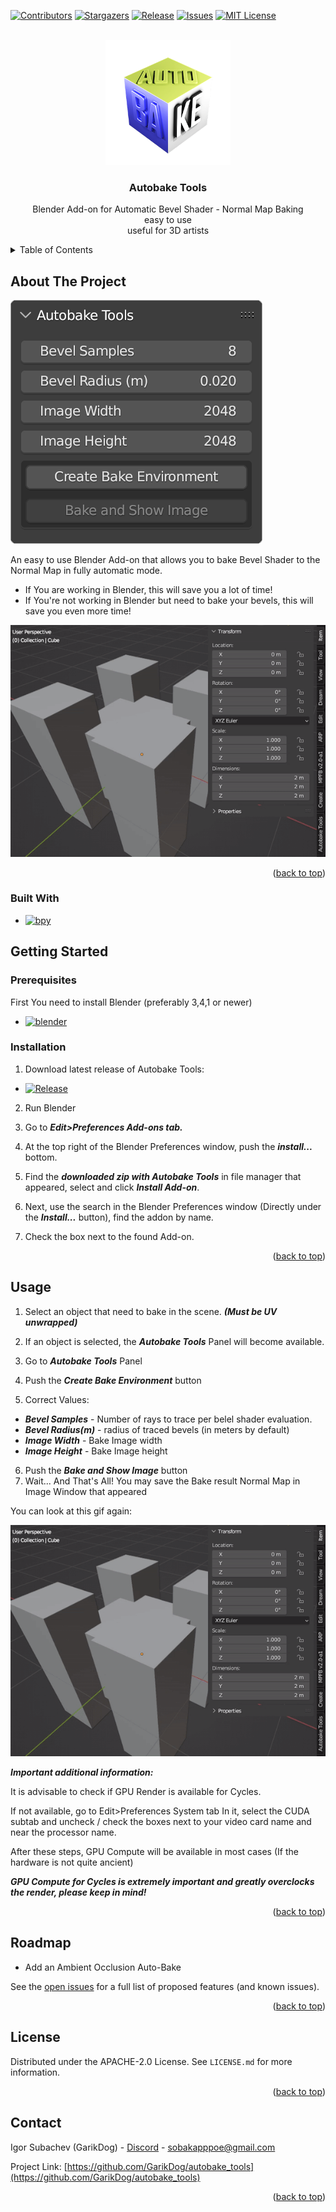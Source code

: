 <a name="readme-top"></a>
<!-- PROJECT SHIELDS -->
[![Contributors][contributors-shield]][contributors-url]
[![Stargazers][stars-shield]][stars-url]
[![Release][release-shield]][release-url]
[![Issues][issues-shield]][issues-url]
[![MIT License][license-shield]][license-url]

<!-- PROJECT LOGO -->
<br />
<div align="center">
  <a href="[https://github.com/othneildrew/Best-README-Template](https://github.com/GarikDog/autobake_tools/)">
    <img src="images/logo_f.png" alt="Logo" width="200" height="200">
  </a>

  <h3 align="center">Autobake Tools</h3>

  <p align="center">
    Blender Add-on for Automatic Bevel Shader - Normal Map Baking
    <br />
      easy to use
    <br />
      useful for 3D artists
    <br />
  </p>
</div>



<!-- TABLE OF CONTENTS -->
<details>
  <summary>Table of Contents</summary>
  <ol>
    <li>
      <a href="#about-the-project">About The Project</a>
      <ul>
        <li><a href="#built-with">Built With</a></li>
      </ul>
    </li>
    <li>
      <a href="#getting-started">Getting Started</a>
      <ul>
        <li><a href="#prerequisites">Prerequisites</a></li>
        <li><a href="#installation">Installation</a></li>
      </ul>
    </li>
    <li><a href="#usage">Usage</a></li>
    <li><a href="#roadmap">Roadmap</a></li>
    <li><a href="#license">License</a></li>
    <li><a href="#contact">Contact</a></li>
  </ol>
</details>


<!-- ABOUT THE PROJECT -->
## About The Project

[![Product Name Screen Shot][product-screenshot]](https://github.com/GarikDog/autobake_tools/blob/main/images/screenshot.png)

An easy to use Blender Add-on that allows you to bake Bevel Shader to the Normal Map in fully automatic mode.




* If You are working in Blender, this will save you a lot of time!
* If You're not working in Blender but need to bake your bevels, this will save you even more time!

![](https://github.com/GarikDog/autobake_tools/blob/main/images/baking_bevel.gif)


<p align="right">(<a href="#readme-top">back to top</a>)</p>

### Built With

* [![bpy][project/bpy]][bpy-url]


<!-- GETTING STARTED -->
## Getting Started



### Prerequisites


First You need to install Blender (preferably 3,4,1 or newer)

* [![blender][blender.org]][blender-url]

### Installation

1. Download latest release of Autobake Tools:

* [![Release][release-shield]][release-url]
2. Run Blender

3. Go to ***Edit>Preferences Add-ons tab.***

4. At the top right of the Blender Preferences window, push the ***install...*** bottom.

5. Find the ***downloaded zip with Autobake Tools*** in file manager that appeared, select and click ***Install Add-on***.

6. Next, use the search in the Blender Preferences window (Directly under the ***Install...*** button), find the addon by name.

7. Check the box next to the found Add-on.

<p align="right">(<a href="#readme-top">back to top</a>)</p>

<!-- USAGE EXAMPLES -->
## Usage
1. Select an object that need to bake in the scene. ***(Must be UV unwrapped)***

2. If an object is selected, the ***Autobake Tools*** Panel will become available.

3. Go to ***Autobake Tools*** Panel

4. Push the ***Create Bake Environment*** button

5. Correct Values:
* ***Bevel Samples*** - Number of rays to trace per belel shader evaluation.
* ***Bevel Radius(m)*** - radius of traced bevels (in meters by default)
* ***Image Width*** - Bake Image width
* ***Image Height*** - Bake Image height
6. Push the ***Bake and Show Image*** button
7. Wait... And That's All! You may save the Bake result Normal Map in Image Window that appeared

You can look at this gif again:

![](https://github.com/GarikDog/autobake_tools/blob/main/images/baking_bevel.gif)


***Important additional information:***

It is advisable to check if GPU Render is available for Cycles.

If not available, go to Edit>Preferences System tab
In it, select the CUDA subtab and uncheck / check the boxes next to your video card name and near the processor name.

After these steps, GPU Compute will be available in most cases (If the hardware is not quite ancient)

***GPU Compute for Cycles is extremely important and greatly overclocks the render, please keep in mind!***


<p align="right">(<a href="#readme-top">back to top</a>)</p>


<!-- ROADMAP -->
## Roadmap

-  Add an Ambient Occlusion Auto-Bake



See the [open issues](https://github.com/GarikDog/autobake_tools/issues) for a full list of proposed features (and known issues).

<p align="right">(<a href="#readme-top">back to top</a>)</p>

<!-- LICENSE -->
## License

Distributed under the APACHE-2.0 License. See `LICENSE.md` for more information.

<p align="right">(<a href="#readme-top">back to top</a>)</p>

## Contact

Igor Subachev (GarikDog) - [Discord](https://discordapp.com/users/GarikDog#7847) - sobakapppoe@gmail.com

Project Link: [https://github.com/GarikDog/autobake_tools](https://github.com/GarikDog/autobake_tools)

<p align="right">(<a href="#readme-top">back to top</a>)</p>



<!-- MARKDOWN LINKS & IMAGES -->
<!-- https://www.markdownguide.org/basic-syntax/#reference-style-links -->
[contributors-shield]: https://img.shields.io/github/contributors/GarikDog/autobake_tools.svg?style=for-the-badge
[contributors-url]: https://github.com/GarikDog/autobake_tools/graphs/contributors
[release-url]: https://github.com/GarikDog/autobake_tools/releases
[release-shield]: https://img.shields.io/github/release/GarikDog/autobake_tools.svg?style=for-the-badge
[stars-shield]: https://img.shields.io/github/stars/GarikDog/autobake_tools.svg?style=for-the-badge
[stars-url]: https://github.com/GarikDog/autobake_tools/stargazers
[issues-shield]: https://img.shields.io/github/issues/GarikDog/autobake_tools.svg?style=for-the-badge
[issues-url]: https://github.com/GarikDog/autobake_tools/issues
[license-shield]: https://img.shields.io/github/license/GarikDog/autobake_tools.svg?style=for-the-badge
[license-url]: https://github.com/GarikDog/autobake_tools//blob/main/LICENSE.md
[product-screenshot]: images/screenshot.png
[product-gif-demo]: images/baking_bevel.gif

[blender-url]: https://www.blender.org/
[blender.org]: https://img.shields.io/badge/blender-0769AD?style=for-the-badge&logo=blender&logoColor=orange
[bpy-url]: https://pypi.org/project/bpy/
[project/bpy]: https://img.shields.io/badge/bpy-0769AD?style=for-the-badge&logo=pypi&logoColor=white

